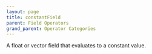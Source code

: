 ```yaml
---
layout: page
title: constantField
parent: Field Operators
grand_parent: Operator Categories
---
```


A float or vector field that evaluates to a constant value.
